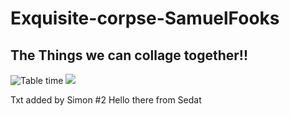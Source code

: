 # Exquisite-corpse-SamuelFooks

## The Things we can collage together!!

<img src= "https://media-cdn.tripadvisor.com/media/photo-s/06/92/e5/ca/grill-d-healthy-burgers.jpg"
  alt="Table time"/>
<img src="https://cdn.finshots.app/images/2022/09/ethereum4.png">


Txt added by Simon #2
Hello there from Sedat